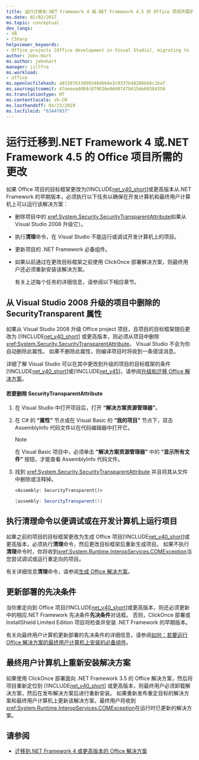 ```yaml
---
title: 运行迁移到.NET Framework 4 或.NET Framework 4.5 的 Office 项目所需的更改
ms.date: 02/02/2017
ms.topic: conceptual
dev_langs:
- VB
- CSharp
helpviewer_keywords:
- Office projects [Office development in Visual Studio], migrating to .NET Framework 4
author: John-Hart
ms.author: johnhart
manager: jillfra
ms.workload:
- office
ms.openlocfilehash: a83207633d60348d664e3c9337b48288bb6c1baf
ms.sourcegitcommit: 47eeeeadd84c879636e9d48747b615de69384356
ms.translationtype: HT
ms.contentlocale: zh-CN
ms.lasthandoff: 04/23/2019
ms.locfileid: "63447037"
---
```

# <a name="required-changes-to-run-office-projects-that-you-migrate-to-the-net-framework-4-or-the-net-framework-45"></a>运行迁移到.NET Framework 4 或.NET Framework 4.5 的 Office 项目所需的更改
  如果 Office 项目的目标框架更改为[!INCLUDE[net_v40_short](../sharepoint/includes/net-v40-short-md.md)]或更高版本从.NET Framework 的早期版本，必须执行以下任务以确保在开发计算机和最终用户计算机上可以运行该解决方案：

- 删除项目中的 <xref:System.Security.SecurityTransparentAttribute>如果从 Visual Studio 2008 升级它）。

- 执行**清理**命令，在 Visual Studio 不能运行或调试开发计算机上的项目。

- 更新项目的 .NET Framework 必备组件。

- 如果以前通过在更改目标框架之前使用 ClickOnce 部署解决方案，则最终用户还必须重新安装该解决方案。

  有关上述每个任务的详细信息，请参阅以下相应章节。

## <a name="remove-the-securitytransparent-attribute-from-projects-that-you-upgrade-from-visual-studio-2008"></a>从 Visual Studio 2008 升级的项目中删除的 SecurityTransparent 属性
 如果从 Visual Studio 2008 升级 Office project 项目，且项目的目标框架随后更改为 [!INCLUDE[net_v40_short](../sharepoint/includes/net-v40-short-md.md)] 或更高版本，则必须从项目中删除 <xref:System.Security.SecurityTransparentAttribute>。 Visual Studio 不会为你自动删除此属性。 如果不删除此属性，则编译项目时将收到一条错误消息。

 详细了解 Visual Studio 可以在其中更改到升级的项目的目标框架的条件[!INCLUDE[net_v40_short](../sharepoint/includes/net-v40-short-md.md)]或[!INCLUDE[net_v45](../vsto/includes/net-v45-md.md)]，请参阅[升级和迁移 Office 解决方案](../vsto/upgrading-and-migrating-office-solutions.md)。

#### <a name="to-remove-the-securitytransparentattribute"></a>若要删除 SecurityTransparentAttribute

1. 在 Visual Studio 中打开项目后，打开 **“解决方案资源管理器”**。

2. 在 C# 的 **“属性”** 节点或在 Visual Basic 的 **“我的项目”** 节点下，双击 AssemblyInfo 代码文件以在代码编辑器中打开它。

    > [!NOTE]
    > 在 Visual Basic 项目中，必须单击 **“解决方案资源管理器”** 中的 **“显示所有文件”** 按钮，才能查看 AssemblyInfo 代码文件。

3. 找到 <xref:System.Security.SecurityTransparentAttribute> 并且将其从文件中删除或注释掉。

    ```vb
    <Assembly: SecurityTransparent()>
    ```

    ```csharp
    [assembly: SecurityTransparent()]
    ```

## <a name="perform-the-clean-command-to-debug-or-run-a-project-on-the-development-computer"></a>执行清理命令以便调试或在开发计算机上运行项目
 如果之前的项目的目标框架更改为生成 Office 项目[!INCLUDE[net_v40_short](../sharepoint/includes/net-v40-short-md.md)]或更高版本，必须执行**清理**命令，然后更改目标框架后重新生成项目。 如果不执行**清理**命令时，你将收到<xref:System.Runtime.InteropServices.COMException>当您尝试调试或运行重定向的项目。

 有关详细信息**清理**命令，请参阅[生成 Office 解决方案](../vsto/building-office-solutions.md)。

## <a name="update-the-prerequisites-for-deployment"></a>更新部署的先决条件
 当你重定向到 Office 项目[!INCLUDE[net_v40_short](../sharepoint/includes/net-v40-short-md.md)]或更高版本，则还必须更新中的相应.NET Framework 先决条件**先决条件**对话框。 否则，ClickOnce 部署或 InstallShield Limited Edition 项目将检查并安装 .NET Framework 的早期版本。

 有关向最终用户计算机更新部署的先决条件的详细信息，请参阅[如何：若要运行 Office 解决方案的最终用户计算机上安装的必备组件](https://msdn.microsoft.com/74dd2c52-838f-4abf-b2b4-4d7b0c2a0a98)。

## <a name="reinstall-solutions-on-end-user-computers"></a>最终用户计算机上重新安装解决方案
 如果使用 ClickOnce 部署面向 .NET Framework 3.5 的 Office 解决方案，然后将项目重新定位到 [!INCLUDE[net_v40_short](../sharepoint/includes/net-v40-short-md.md)] 或更高版本，则最终用户必须卸载解决方案，然后在发布解决方案后进行重新安装。 如果重新发布重定目标的解决方案和最终用户计算机上更新该解决方案，最终用户将收到<xref:System.Runtime.InteropServices.COMException>在运行时已更新的解决方案。

## <a name="see-also"></a>请参阅
- [迁移到.NET Framework 4 或更高版本的 Office 解决方案](../vsto/migrating-office-solutions-to-the-dotnet-framework-4-or-later.md)
